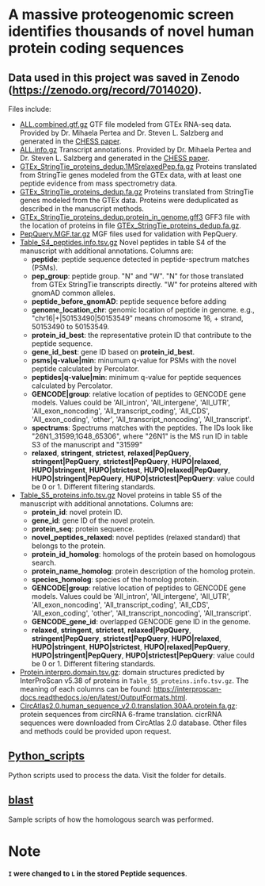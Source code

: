 # A massive proteogenomic screen identifies thousands of novel human protein coding sequences

## Data used in this project was saved in Zenodo (https://zenodo.org/record/7014020).

Files include:
* [ALL.combined.gtf.gz](#) GTF file modeled from GTEx RNA-seq data. Provided by Dr. Mihaela Pertea and Dr. Steven L. Salzberg and generated in the [CHESS paper](https://genomebiology.biomedcentral.com/articles/10.1186/s13059-018-1590-2).
* [ALL.info.gz](#) Transcript annotations. Provided by Dr. Mihaela Pertea and Dr. Steven L. Salzberg and generated in the [CHESS paper](https://genomebiology.biomedcentral.com/articles/10.1186/s13059-018-1590-2).
* [GTEx_StringTie_proteins_dedup.1MSrelaxedPep.fa.gz](#) Proteins translated from StringTie genes modeled from the GTEx data, with at least one peptide evidence from mass spectrometry data.
* [GTEx_StringTie_proteins_dedup.fa.gz](#) Proteins translated from StringTie genes modeled from the GTEx data. Proteins were deduplicated as described in the manuscript methods.
* [GTEx_StringTie_proteins_dedup.protein_in_genome.gff3](#) GFF3 file with the location of proteins in file [GTEx_StringTie_proteins_dedup.fa.gz](#).
* [PepQuery.MGF.tar.gz](#) MGF files used for validation with PepQuery.
* [Table_S4_peptides.info.tsv.gz](#) Novel peptides in table S4 of the manuscript with additional annotations. Columns are:
    * **peptide**: peptide sequence detected in peptide-spectrum matches (PSMs).
    * **pep_group**: peptide group. "N" and "W". "N" for those translated from GTEx StringTie transcripts directly. "W" for proteins altered with gnomAD common alleles.
    * **peptide_before_gnomAD**: peptide sequence before adding 
    * **genome_location_chr**: genomic location of peptide in genome. e.g., "chr16|+|50153490|50153549" means chromosome 16, + strand, 50153490 to 50153549. 
    * **protein_id_best**: the representative protein ID that contribute to the peptide sequence.
    * **gene_id_best**: gene ID based on **protein_id_best**.
    * **psms|q-value|min**: minumum q-value for PSMs with the novel peptide calculated by Percolator.
    * **peptides|q-value|min**: minimum q-value for peptide sequences calculated by Percolator.
    * **GENCODE|group**: relative location of peptides to GENCODE gene models. Values could be 'All_intron', 'All_intergene', 'All_UTR', 'All_exon_noncoding', 'All_transcript_coding', 'All_CDS', 'All_exon_coding', 'other', 'All_transcript_noncoding', 'All_transcript'.
    * **spectrums**: Spectrums matches with the peptides. The IDs look like "26N1_31599,1G48_65306", where "26N1" is the MS run ID in table S3 of the manuscript and "31599" 
    * **relaxed**, **stringent**, **strictest**, **relaxed|PepQuery**, **stringent|PepQuery**, **strictest|PepQuery**, **HUPO|relaxed**, **HUPO|stringent**, **HUPO|strictest**, **HUPO|relaxed|PepQuery**, **HUPO|stringent|PepQuery**, **HUPO|strictest|PepQuery**: value could be 0 or 1. Different filtering standards.
* [Table_S5_proteins.info.tsv.gz](#) Novel proteins in table S5 of the manuscript with additional annotations. Columns are:
    * **protein_id**: novel protein ID.
    * **gene_id**: gene ID of the novel protein.
    * **protein_seq**: protein sequence.
    * **novel_peptides_relaxed**: novel peptides (relaxed standard) that belongs to the protein.
    * **protein_id_homolog**: homologs of the protein based on homologous search.
    * **protein_name_homolog**: protein description of the homolog protein.
    * **species_homolog**: species of the homolog protein.
    * **GENCODE|group**: relative location of peptides to GENCODE gene models. Values could be 'All_intron', 'All_intergene', 'All_UTR', 'All_exon_noncoding', 'All_transcript_coding', 'All_CDS', 'All_exon_coding', 'other', 'All_transcript_noncoding', 'All_transcript'.
    * **GENCODE_gene_id**: overlapped GENCODE gene ID in the genome.
    * **relaxed**, **stringent**, **strictest**, **relaxed|PepQuery**, **stringent|PepQuery**, **strictest|PepQuery**, **HUPO|relaxed**, **HUPO|stringent**, **HUPO|strictest**, **HUPO|relaxed|PepQuery**, **HUPO|stringent|PepQuery**, **HUPO|strictest|PepQuery**: value could be 0 or 1. Different filtering standards.
* [Protein.interpro.domain.tsv.gz](#): domain structures predicted by InterProScan v5.38 of proteins in `Table_S5_proteins.info.tsv.gz`. The meaning of each columns can be found: https://interproscan-docs.readthedocs.io/en/latest/OutputFormats.html.
* [CircAtlas2.0.human_sequence_v2.0.translation.30AA.protein.fa.gz](): protein sequences from circRNA 6-frame translation. cicrRNA sequences were downloaded from CircAtlas 2.0 database.
Other files and methods could be provided upon request.

## [Python_scripts](https://github.com/ATPs/human_novo_protein_2021/tree/main/Python_scripts)
Python scripts used to process the data. Visit the folder for details.

## [blast](https://github.com/ATPs/human_novo_protein_2021/blob/main/blast/blast_search.md)
Sample scripts of how the homologous search was performed.

# Note
**`I` were changed to `L` in the stored Peptide sequences**.
 
